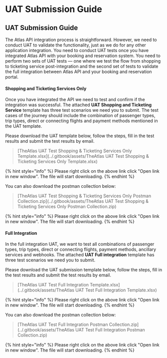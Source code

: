 # UAT Submission Guide

## UAT Submission Guide

The Atlas API integration process is straightforward. However, we need to conduct UAT to validate the functionality, just as we do for any other application integration. You need to conduct UAT tests once you have integrated Atlas API with your booking and reservation system. You need to perform two sets of UAT tests — one where we test the flow from shopping to ticketing service post-integration and the second set of tests to validate the full integration between Atlas API and your booking and reservation portal.

#### Shopping and Ticketing Services Only

Once you have integrated the API we need to test and confirm if the integration was successful. The attached **UAT Shopping and Ticketing Service** template has three test scenarios we need you to submit. The test cases of the journey should include the combination of passenger types, trip types, direct or connecting flights and payment methods mentioned in the UAT template.

Please download the UAT template below, follow the steps, fill in the test results and submit the test results by email.

> \[TheAtlas UAT Test Shopping & Ticketing Services Only Template.xlsx]\(../.gitbook/assets/TheAtlas UAT Test Shopping & Ticketing Services Only Template.xlsx)

{% hint style="info" %}
Please right click on the above link click "Open link in new window". The file will start downloading.
{% endhint %}

You can also download the postman collection below:

> \[TheAtlas UAT Test Shopping & Ticketing Services Only Postman Collection.zip]\(../.gitbook/assets/TheAtlas UAT Test Shopping & Ticketing Services Only Postman Collection.zip)

{% hint style="info" %}
Please right click on the above link click "Open link in new window". The file will start downloading.
{% endhint %}

#### Full Integration

In the full integration UAT, we want to test all combinations of passenger types, trip types, direct or connecting flights, payment methods, ancillary services and webhooks. The attached **UAT Full integration** template has three test scenarios we need you to submit.

Please download the UAT submission template below, follow the steps, fill in the test results and submit the test results by email.

> \[TheAtlas UAT Test Full Integration Template.xlsx]\(../.gitbook/assets/TheAtlas UAT Test Full Integration Template.xlsx)

{% hint style="info" %}
Please right click on the above link click "Open link in new window". The file will start downloading.
{% endhint %}

You can also download the postman collection below:

> \[TheAtlas UAT Test Full Integration Postman Collection.zip]\(../.gitbook/assets/TheAtlas UAT Test Full Integration Postman Collection.zip)

{% hint style="info" %}
Please right click on the above link click "Open link in new window". The file will start downloading.
{% endhint %}

